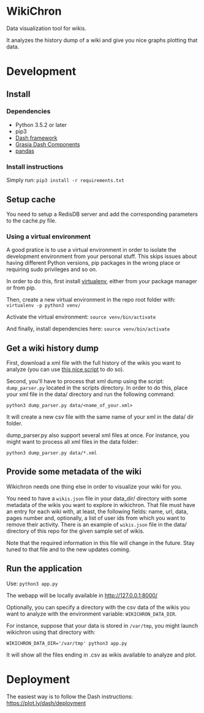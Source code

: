 # WikiChron
Data visualization tool for wikis.

It analyzes the history dump of a wiki and give you nice graphs plotting that data.

# Development

## Install
### Dependencies
* Python 3.5.2 or later
* pip3
* [Dash framework](https://plot.ly/dash)
* [Grasia Dash Components](https://github.com/Grasia/grasia-dash-components)
* [pandas](pandas.pydata.org)

### Install instructions
Simply run: `pip3 install -r requirements.txt`

## Setup cache
You need to setup a RedisDB server and add the corresponding parameters to the cache.py file.

### Using a virtual environment
A good pratice is to use a virtual environment in order to isolate the development environment from your personal stuff. This skips issues about having different Python versions, pip packages in the wrong place or requiring sudo privileges and so on.

In order to do this, first install [virtualenv](http://docs.python-guide.org/en/latest/dev/virtualenvs/), either from your package manager or from pip.

Then, create a new virtual environment in the repo root folder with:
`virtualenv -p python3 venv/`

Activate the virtual environment:
`source venv/bin/activate`

And finally, install dependencies here:
`source venv/bin/activate`

## Get a wiki history dump
First, download a xml file with the full history of the wikis you want to analyze (you can use [this nice script](https://github.com/Akronix/wikia_dump_downloader) to do so).

Second, you'll have to process that xml dump using the script: `dump_parser.py` located in the scripts directory.
In order to do this, place your xml file in the data/ directory and run the following command:

`python3 dump_parser.py data/<name_of_your.xml>`

It will create a new csv file with the same name of your xml in the data/ dir folder.

dump_parser.py also support several xml files at once. For instance, you might want to process all xml files in the data folder:

`python3 dump_parser.py data/*.xml`

## Provide some metadata of the wiki
Wikichron needs one thing else in order to visualize your wiki for you.

You need to have a `wikis.json` file in your data_dir/ directory with some metadata of the wikis you want to explore in wikichron.
That file must have an entry for each wiki with, at least, the following fields: name, url, data, pages number and, optionally, a list of user ids from which you want to remove their activity.
There is an example of `wikis.json` file in the data/ directory of this repo for the given sample set of wikis.

Note that the required information in this file will change in the future. Stay tuned to that file and to the new updates coming.

## Run the application
Use: `python3 app.py`

The webapp will be locally available in http://127.0.0.1:8000/

Optionally, you can specify a directory with the csv data of the wikis you want to analyze with the environment variable: `WIKICHRON_DATA_DIR`.

For instance, suppose that your data is stored in `/var/tmp`, you might launch wikichron using that directory with:

`WIKICHRON_DATA_DIR='/var/tmp' python3 app.py`

It will show all the files ending in .csv as wikis available to analyze and plot.

# Deployment
The easiest way is to follow the Dash instructions: https://plot.ly/dash/deployment
